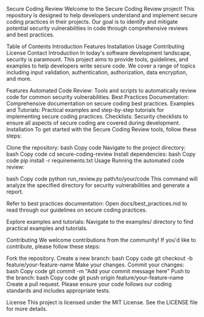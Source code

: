 Secure Coding Review Welcome to the Secure Coding Review project! This repository is designed to help developers understand and implement secure coding practices in their projects. Our goal is to identify and mitigate potential security vulnerabilities in code through comprehensive reviews and best practices.

Table of Contents Introduction Features Installation Usage Contributing License Contact Introduction In today's software development landscape, security is paramount. This project aims to provide tools, guidelines, and examples to help developers write secure code. We cover a range of topics including input validation, authentication, authorization, data encryption, and more.

Features Automated Code Review: Tools and scripts to automatically review code for common security vulnerabilities. Best Practices Documentation: Comprehensive documentation on secure coding best practices. Examples and Tutorials: Practical examples and step-by-step tutorials for implementing secure coding practices. Checklists: Security checklists to ensure all aspects of secure coding are covered during development. Installation To get started with the Secure Coding Review tools, follow these steps:

Clone the repository: bash Copy code Navigate to the project directory: bash Copy code cd secure-coding-review Install dependencies: bash Copy code pip install -r requirements.txt Usage Running the automated code review:

bash Copy code python run_review.py path/to/your/code This command will analyze the specified directory for security vulnerabilities and generate a report.

Refer to best practices documentation: Open docs/best_practices.md to read through our guidelines on secure coding practices.

Explore examples and tutorials: Navigate to the examples/ directory to find practical examples and tutorials.

Contributing We welcome contributions from the community! If you'd like to contribute, please follow these steps:

Fork the repository. Create a new branch: bash Copy code git checkout -b feature/your-feature-name Make your changes. Commit your changes: bash Copy code git commit -m "Add your commit message here" Push to the branch: bash Copy code git push origin feature/your-feature-name Create a pull request. Please ensure your code follows our coding standards and includes appropriate tests.

License This project is licensed under the MIT License. See the LICENSE file for more details.
